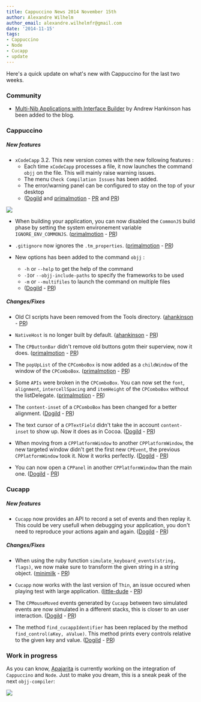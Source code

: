 ```yaml
---
title: Cappuccino News 2014 November 15th
author: Alexandre Wilhelm
author_email: alexandre.wilhelmfr@gmail.com
date: '2014-11-15'
tags:
- Cappuccino
- Node
- Cucapp
- update
---
```


Here's a quick update on what's new with Cappuccino for the last two weeks.

### Community

- [Multi-Nib Applications with Interface Builder](http://www.cappuccino-project.org/blog/2014/10/multi-nib-applications-with-interface-builder.html) by  Andrew Hankinson has been added to the blog.

### Cappuccino

##### New features

- `xCodeCapp` 3.2. This new version comes with the new following features :
    - Each time `xCodeCapp` processes a file, it now launches the command `objj` on the file. This will mainly raise warning issues.
    - The menu `Check Compilation Issues` has been added.
    - The error/warning panel can be configured to stay on the top of your desktop
    - ([Dogild](https://github.com/Dogild) and [primalmotion](https://github.com/primalmotion) - [PR](https://github.com/cappuccino/cappuccino/pull/2248) and [PR](https://github.com/cappuccino/cappuccino/pull/2253))

[![](/img/cpo-uploads/2014/11/xCodeCapp-3.2.png)](/img/cpo-uploads/2014/11/xCodeCapp-3.2.png)

- When building your application, you can now disabled the `CommonJS` build phase by setting the system environement variable `IGNORE_ENV_COMMONJS`. ([primalmotion](https://github.com/primalmotion) - [PR](https://github.com/cappuccino/cappuccino/pull/2242))

- `.gitignore` now ignores the `.tm_properties`. ([primalmotion](https://github.com/primalmotion) - [PR](https://github.com/cappuccino/cappuccino/commit/57d435b6db378a1681f861b4f269838e4a5d5d5e))

- New options has been added to the command `objj` :
    - `-h` or `--help` to get the help of the command
    - `-I`or `--objj-include-paths` to specify the frameworks to be used
    - `-m` or `--multifiles` to launch the command on multiple files
    - ([Dogild](https://github.com/Dogild) - [PR](https://github.com/cappuccino/cappuccino/pull/2248))

##### Changes/Fixes

- Old CI scripts have been removed from the Tools directory. ([ahankinson](https://github.com/ahankinson) - [PR](https://github.com/cappuccino/cappuccino/pull/2245))

- `NativeHost` is no longer built by default. ([ahankinson](https://github.com/ahankinson) - [PR](https://github.com/cappuccino/cappuccino/pull/2244))

- The `CPButtonBar` didn't remove old buttons gotm their superview, now it does. ([primalmotion](https://github.com/primalmotion) - [PR](https://github.com/cappuccino/cappuccino/commit/9a307269ca6d8f7a3c680b5e0fe5d31584857875))

- The `popUpList` of the `CPComboBox` is now added as a `childWindow` of the window of the `CPComboBox`. ([primalmotion](https://github.com/primalmotion) - [PR](https://github.com/cappuccino/cappuccino/commit/459374db1cf426d82ba22919382645d201bd9c0f))

- Some `APIs` were broken in the `CPComboBox`. You can now set the `font`, `alignment`, `intercellSpacing` and `itemHeight` of the `CPComboBox` without the listDelegate. ([primalmotion](https://github.com/primalmotion) - [PR](https://github.com/cappuccino/cappuccino/commit/f486c02b5e99c2929e957e6e8548399a375e6f7e))

- The `content-inset` of a `CPComboBox` has been changed for a better alignment. ([Dogild](https://github.com/Dogild) - [PR](https://github.com/cappuccino/cappuccino/pull/2251))

- The text cursor of a `CPTextField` didn't take the in account `content-inset` to show up. Now it does as in Cocoa. ([Dogild](https://github.com/Dogild) - [PR](https://github.com/cappuccino/cappuccino/pull/2250))

- When moving from a `CPPlatformWindow` to another `CPPlatformWindow`, the new targeted window didn't get the first new `CPEvent`, the previous `CPPlatformWindow` took it. Now it works perfectly. ([Dogild](https://github.com/Dogild) - [PR](https://github.com/cappuccino/cappuccino/pull/2256))

- You can now open a `CPPanel` in another `CPPlatformWindow` than the main one. ([Dogild](https://github.com/Dogild) - [PR](https://github.com/cappuccino/cappuccino/pull/2256))

### Cucapp

##### New features

- `Cucapp` now provides an API to record a set of events and then replay it. This could be very usefull when debugging your application, you don't need to reproduce your actions again and again. ([Dogild](https://github.com/Dogild) - [PR](https://github.com/cappuccino/cucapp/pull/20))

##### Changes/Fixes

- When using the ruby function `simulate_keyboard_events(string, flags)`, we now make sure to transform the given string in a string object. ([minimilk](https://github.com/minimilk) - [PR](https://github.com/cappuccino/cucapp/pull/21))

- `Cucapp` now works with the last version of `Thin`, an issue occured when playing test with large application. ([little-dude](https://github.com/little-dude) - [PR](https://github.com/cappuccino/cucapp/pull/22))

- The `CPMouseMoved` events generated by `Cucapp` between two simulated events are now simulated in a different stacks, this is closer to an user interaction. ([Dogild](https://github.com/Dogild) - [PR](https://github.com/cappuccino/cucapp/pull/15))

- The method `find_cucappIdentifier` has been replaced by the method `find_control(aKey, aValue)`. This method prints every controls relative to the given key and value. ([Dogild](https://github.com/Dogild) - [PR](https://github.com/cappuccino/cucapp/pull/19))

### Work in progress

As you can know, [Apajarita](https://github.com/aparajita) is currently working on the integration of `Cappuccino` and `Node`.
Just to make you dream, this is a sneak peak of the next `objj-compiler`:

[![](/img/cpo-uploads/2014/11/sneak-peek-objj-compiler.png)](/img/cpo-uploads/2014/11/sneak-peek-objj-compiler.png)